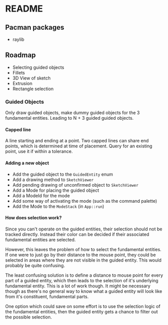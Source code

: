 # README

## Pacman packages
- raylib

## Roadmap
- Selecting guided objects
- Fillets
- 3D View of sketch
- Extrusion
- Rectangle selection

### Guided Objects
Only draw guided objects, make dummy guided objects for the 3 fundamental entities. Leading to N + 3 guided guided objects.

#### Capped line
A line starting and ending at a point. Two capped lines can share end points, which is determined at time of placement. Query for an existing point, use it if within a tolerance.

#### Adding a new object
- Add the guided object to the `GuidedEntity` enum
- Add a drawing method to `SketchViewer`
- Add pending drawing of unconfirmed object to `SketchViewer`
- Add a Mode for placing the guided object
- Add a ModeId for the mode
- Add some way of activating the mode (such as the command palette)
- Add the Mode to the `ModeStack` (in `App::run`)

#### How does selection work?
Since you can't operate on the guided entities, their selection should not be tracked directly. Instead their color can be decided if their associated fundamental entities are selected.

However, this leaves the problem of how to select the fundamental entities. If one were to just go by their distance to the mouse point, they could be selected in areas where they are not visible in the guided entity. This would probably be quite confusing.

The least confusing solution is to define a distance to mouse point for every part of a guided entity, which then leads to the selection of it's underlying fundamental entity. This is a lot of work though. It might be necessary though as there's no general way to know what a guided entity will look like from it's constituent, fundamental parts.

One option which could save on some effort is to use the selection logic of the fundamental entities, then the guided entity gets a chance to filter out the possible selection.
